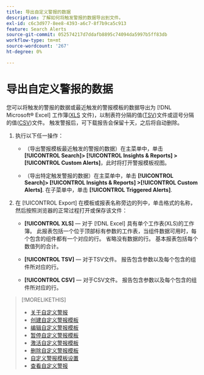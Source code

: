 ```yaml
---
title: 导出自定义警报的数据
description: 了解如何将触发警报的数据导出到文件。
exl-id: c6c3d977-8ee8-4393-a6c7-8f7b9ca5c913
feature: Search Alerts
source-git-commit: 052574217d7ddafb8895c74094da5997b5ff83db
workflow-type: tm+mt
source-wordcount: '267'
ht-degree: 0%

---
```


# 导出自定义警报的数据

您可以将触发的警报的数据或最近触发的警报模板的数据导出为 [!DNL Microsoft® Excel] 工作簿([XLS](/help/search-social-commerce/glossary.md#w-x) 文件)，以制表符分隔的值([TSV](/help/search-social-commerce/glossary.md#s-t))文件或逗号分隔的值([CSV](/help/search-social-commerce/glossary.md#c-d))文件。 触发警报后，可下载报告会保留十天，之后将自动删除。

1. 执行以下任一操作：

   * （导出警报模板最近触发的警报的数据）在主菜单中，单击 **[!UICONTROL Search]> [!UICONTROL Insights & Reports] >[!UICONTROL Custom Alerts]**，此时将打开警报模板视图。

   * （导出特定触发警报的数据）在主菜单中，单击 **[!UICONTROL Search]> [!UICONTROL Insights & Reports] >[!UICONTROL Custom Alerts]**. 在子菜单中，单击 **[!UICONTROL Triggered Alerts]**.

1. 在 [!UICONTROL Export] 在模板或报表名称旁边的列中，单击格式的名称，然后按照浏览器的正常过程打开或保存该文件：

   * **[!UICONTROL XLS]**  — 对于 [!DNL Excel] 具有单个工作表(XLS)的工作簿。 此报表包括一个位于顶部标有参数的工作表，当组件数据可用时，每个包含的组件都有一个对应的行。 省略没有数据的行。 基本报表包括每个数值列的合计。

   * **[!UICONTROL TSV]**  — 对于TSV文件。 报告包含参数以及每个包含的组件所对应的行。

   * **[!UICONTROL CSV]**  — 对于CSV文件。 报告包含参数以及每个包含的组件所对应的行。

>[!MORELIKETHIS]
>
>* [关于自定义警报](alert-about.md)
>* [创建自定义警报模板](alert-template-create.md)
>* [编辑自定义警报模板](alert-template-edit.md)
>* [暂停自定义警报模板](alert-template-pause.md)
>* [激活自定义警报模板](alert-template-activate.md)
>* [删除自定义警报模板](alert-template-delete.md)
>* [自定义警报模板设置](alert-template-settings.md)
>* [查看自定义警报](alert-view.md)
